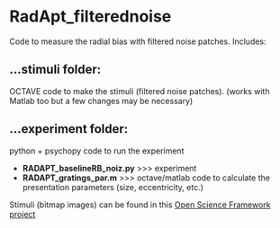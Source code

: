 # RadApt_filterednoise
Code to measure the radial bias with filtered noise patches.
Includes:

## ...stimuli folder:
  OCTAVE code to make the stimuli (filtered noise patches). (works with Matlab too but a few changes may be necessary)
  
## ...experiment folder:  
  python + psychopy code to run the experiment  
- **RADAPT_baselineRB_noiz.py**   >>> experiment
- **RADAPT_gratings_par.m**       >>> octave/matlab code to calculate the presentation parameters (size, eccentricity, etc.)
  

Stimuli (bitmap images) can be found in this [Open Science Framework project](https://osf.io/3kxp7/)